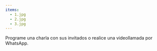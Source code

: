 ```yaml
---
items:
  - 1.jpg
  - 2.jpg
  - 3.jpg
---
```


Programe una charla con sus invitados o realice una videollamada por WhatsApp.
